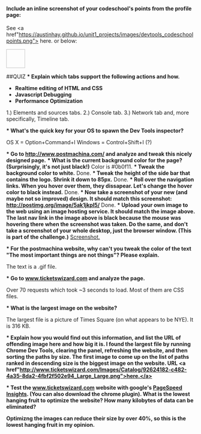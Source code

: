#### Include an inline screenshot of your codeschool's points from the profile page:

See <a href"https://austinhay.github.io/unit1_projects/images/devtools_codeschoolpoints.png"> here.</a> or below:

<img ref="https://austinhay.github.io/unit1_projects/images/devtools_codeschoolpoints.png" height="50" width="50">

##QUIZ
<b>* Explain which tabs support the following actions and how.
  * Realtime editing of HTML and CSS 
  * Javascript Debugging
  * Performance Optimization</b>

  1.) Elements and sources tabs.
  2.) Console tab.
  3.) Network tab and, more specifically, Timeline tab.

<b>* What's the quick key for your OS to spawn the Dev Tools inspector?</b>

OS X = Option+Command+I
Windows = Control+Shift+I (?)

<b>* Go to http://www.postmachina.com/ and analyze and tweak this nicely designed page.</b>
  <b>* What is the current background color for the page?  (Surprisingly, it's not just black!)</b>
  Color is #0b0f11.
  <b>* Tweak the background color to white.</b>
  Done.
  <b>* Tweak the height of the side bar that contains the logo.  Shrink it down to 85px.</b>
  Done.
  <b>* Roll over the navigation links.  When you hover over them, they dissapear.  Let's change the hover color to black instead.</b>
  Done.
  <b>* Now take a screenshot of your new (and maybe not so improved) design.  It should match this screenshot: http://postimg.org/image/5ak1jkpl5/</b>
  Done.
  <b>* Upload your own image to the web using an image hosting service.  It should match the image above. The last nav link in the image above is black because the mouse was hovering there when the screenshot was taken. Do the same, and don't take a screenshot of your whole desktop, just the browser window. (This is part of the challenge.)</b>
  <a href="https://austinhay.github.io/unit1_projects/images/dev_tools_quiz_screenshot.png">Screenshot.</a>

<b>* For the postmachina website, why can't you tweak the color of the text "The most important things are not things"?  Please explain.</b>

The text is a .gif file.

<b>* Go to www.ticketswizard.com and analyze the page.</b>

Over 70 requests which took ~3 seconds to load. Most of them are CSS files.

<b>* What is the largest image on the website?</b>

The largest file is a picture of Times Square (on what appears to be NYE). It is 316 KB.

<b>* Explain how you would find out this information, and list the URL of offending image here and how big it is.
I found the largest file by running Chrome Dev Tools, clearing the panel, refreshing the website, and then sorting the paths by size. The first image to come up on the list of paths ranked in descending size is the biggest image on the website. URL <a href"http://www.ticketswizard.com/Images/Catalog/92624182-c482-4a35-8da2-4fbf2f502e94_Large_Large.png">here.</a>

<b>* Test the www.ticketswizard.com website with google's [PageSpeed Insights](http://www.ticketswizard.com/).  (You can also download the chrome plugin).  What is the lowest hanging fruit to optimize the website?  How many kilobytes of data can be eliminated?</b>

Optimizng the images can reduce their size by over 40%, so this is the lowest hanging fruit in my opinion. 


